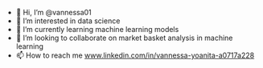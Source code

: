 - 👋 Hi, I’m @vannessa01
- 👀 I’m interested in data science
- 🌱 I’m currently learning machine learning models
- 💞️ I’m looking to collaborate on market basket analysis in machine learning
- 📫 How to reach me www.linkedin.com/in/vannessa-yoanita-a0717a228

<!---
vannessa01/vannessa01 is a ✨ special ✨ repository because its `README.md` (this file) appears on your GitHub profile.
You can click the Preview link to take a look at your changes.
--->
